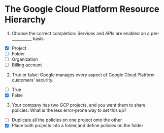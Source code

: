 # The Google Cloud Platform Resource Hierarchy

1. Choose the correct completion: Services and APIs are enabled on a per-__________ basis.

- [X] Project
- [ ] Folder
- [ ] Organization
- [ ] Billing account

2. True or false: Google manages every aspect of Google Cloud Platform customers' security.

- [ ] True
- [X] False

3. Your company has two GCP projects, and you want them to share policies. What is the less error-prone way to set this up?

- [ ] Duplicate all the policies on one project onto the other
- [X] Place both projects into a folder,and define policies on the folder
